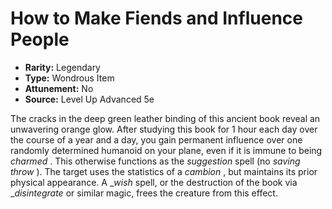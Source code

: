 # How to Make Fiends and Influence People

- **Rarity:** Legendary
- **Type:** Wondrous Item
- **Attunement:** No
- **Source:** Level Up Advanced 5e

The cracks in the deep green leather binding of this ancient book reveal an unwavering orange glow. After studying this book for 1 hour each day over the course of a year and a day, you gain permanent influence over one randomly determined humanoid on your plane, even if it is immune to being _charmed_ . This otherwise functions as the _suggestion_ spell (no _saving throw_ ). The target uses the statistics of a _cambion_ , but maintains its prior physical appearance. A __wish_ spell, or the destruction of the book via __disintegrate_  or similar magic, frees the creature from this effect.
